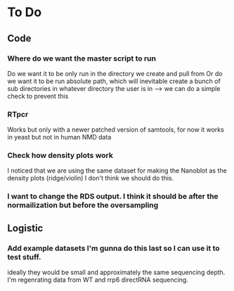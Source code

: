 # To Do

## Code

### Where do we want the master script to run
Do we want it to be only run in the directory we create and pull from
Or do we want it to be run absolute path, which will inevitable create a bunch of sub directories in whatever directory the user is in --> we can do a simple check to prevent this

### RTpcr
Works but only with a newer patched version of samtools, for now it works in yeast but not in human NMD data

### Check how density plots work
I noticed that we are using the same dataset for making the Nanoblot as the density plots (ridge/violin) I don't think we should do this.

### I want to change the RDS output. I think it should be after the normailization but before the oversampling

## Logistic

### Add example datasets I'm gunna do this last so I can use it to test stuff.
ideally they would be small and approximately the same sequencing depth.
I'm regenrating data from WT and rrp6 directRNA sequencing. 
